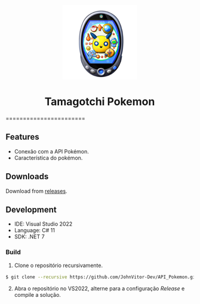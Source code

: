 <div align="center">
  <img src="icon.png" alt="[logo]" width="200"/> 
  <br/>
  <h1>Tamagotchi Pokemon</h1>
</div>

=======================
## Features

- Conexão com a API Pokémon.
- Característica do pokémon.

## Downloads

Download from [releases](https://github.com/shadowsocks/shadowsocks-windows/releases).

## Development

- IDE: Visual Studio 2022
- Language: C# 11
- SDK: .NET 7

### Build

1. Clone o repositório recursivamente.
```bash
$ git clone --recursive https://github.com/JohnVitor-Dev/API_Pokemon.git
```
2. Abra o repositório no VS2022, alterne para a configuração _Release_ e compile a solução.
